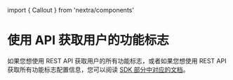import { Callout } from 'nextra/components'

# 使用 API 获取用户的功能标志

如果您想使用 REST API 获取用户的所有功能标志，或者如果您想使用 REST API 获取所有功能标志配置信息，您可以阅读 [SDK 部分中对应的文档](../sdk/retrieve-feature-flags-with-api.md)。